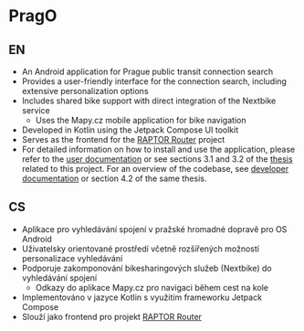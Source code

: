 # PragO

## EN

- An Android application for Prague public transit connection search
- Provides a user-friendly interface for the connection search, including extensive personalization options
- Includes shared bike support with direct integration of the Nextbike service
  - Uses the Mapy.cz mobile application for bike navigation
- Developed in Kotlin using the Jetpack Compose UI toolkit
- Serves as the frontend for the [RAPTOR Router](https://github.com/matejsubrt/RAPTOR-router) project
- For detailed information on how to install and use the application, please refer to the [user documentation](user_docs.md) or see sections 3.1 and 3.2 of the [thesis](https://github.com/matejsubrt/bachelor-thesis) related to this project. For an overview of the codebase, see [developer documentation](dev_docs.md) or section 4.2 of the same thesis.

## CS

- Aplikace pro vyhledávání spojení v pražské hromadné dopravě pro OS Android
- Uživatelsky orientované prostředí včetně rozšířených možností personalizace vyhledávání
- Podporuje zakomponování bikesharingových služeb (Nextbike) do vyhledávání spojení
  - Odkazy do aplikace Mapy.cz pro navigaci během cest na kole
- Implementováno v jazyce Kotlin s využitím frameworku Jetpack Compose
- Slouží jako frontend pro projekt [RAPTOR Router](https://github.com/matejsubrt/RAPTOR-router)